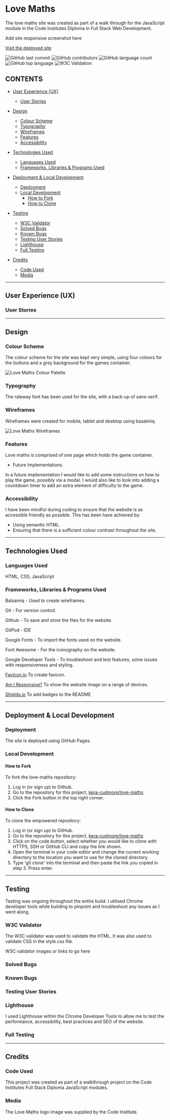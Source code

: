 # Love Maths

The love maths site was created as part of a walk through for the JavaScript module in the Code Institutes Diploma in Full Stack Web Development. 

Add site responsive screenshot here

[Visit the deployed site](https://kera-cudmore.github.io/love-maths/)

![GitHub last commit](https://img.shields.io/github/last-commit/kera-cudmore/love-maths?color=red)
![GitHub contributors](https://img.shields.io/github/contributors/Kera-cudmore/love-maths?color=orange)
![GitHub language count](https://img.shields.io/github/languages/count/Kera-cudmore/love-maths?color=yellow)
![GitHub top language](https://img.shields.io/github/languages/top/Kera-cudmore/love-maths?color=green)
![W3C Validation](https://img.shields.io/w3c-validation/html?targetUrl=https%3A%2F%2Fkera-cudmore.github.io%2Flove-maths%2F)

## CONTENTS

* [User Experience (UX)](#User-Experience)
  * [User Stories](#User-Stories)

* [Design](#Design)
  * [Colour Scheme](#Colour-Scheme)
  * [Typography](#Typography)
  * [Wireframes](#Wireframes)
  * [Features](#Features)
  * [Accessibility](#Accessibility)

* [Technologies Used](#Technologies-Used)
  * [Languages Used](#Languages-Used)
  * [Frameworks, Libraries & Programs Used](#Frameworks,-Libraries-&-Programs-Used)

* [Deployment & Local Development](#Deployment-&-Local-Development)
  * [Deployment](#Deployment)
  * [Local Development](#Local-Development)
    * [How to Fork](#How-to-Fork)
    * [How to Clone](#How-to-Clone)

* [Testing](#Testing)
  * [W3C Validator](#W3C-Validator)
  * [Solved Bugs](#Solved-Bugs)
  * [Known Bugs](#Known-Bugs)
  * [Testing User Stories](#Testing-User-Stories)
  * [Lighthouse](#Lighthouse)
  * [Full Testing](#Full-Testing)
  
* [Credits](#Credits)
  * [Code Used](#Code-Used)
  * [Media](#Media)

- - -

## User Experience (UX)

### User Stories



- - -

## Design

### Colour Scheme

The colour scheme for the site was kept very simple, using four colours for the buttons and a grey background for the games container.

![Love Maths Colour Palette](documentation/lovemaths-colour.png)


### Typography

The raleway font has been used for the site, with a back-up of sans-serif.

### Wireframes

Wireframes were created for mobile, tablet and desktop using basalmiq.

![Love Maths Wireframes](documentation/lovemathswireframe.png)

### Features

Love maths is comprised of one page which holds the game container. 

* Future Implementations.

In a future implementation I would like to add some instructions on how to play the game, possibly via a modal. I would also like to look into adding a countdown timer to add an extra element of difficulty to the game.

### Accessibility

I have been mindful during coding to ensure that the website is as accessible friendly as possible. This has been have achieved by:

* Using semantic HTML.
* Ensuring that there is a sufficient colour contrast throughout the site.

- - -

## Technologies Used

### Languages Used

HTML, CSS, JavaScript

### Frameworks, Libraries & Programs Used

Balsamiq - Used to create wireframes.

Git - For version control.

Github - To save and store the files for the website.

GitPod - IDE

Google Fonts - To import the fonts used on the website.

Font Awesome - For the iconography on the website.

Google Developer Tools - To troubleshoot and test features, solve issues with responsiveness and styling.

[Favicon.io](https://favicon.io/) To create favicon.

[Am I Responsive?](http://ami.responsivedesign.is/) To show the website image on a range of devices.

[Shields.io](https://shields.io/) To add badges to the README

- - -

## Deployment & Local Development

### Deployment

The site is deployed using GitHub Pages.

### Local Development

#### How to Fork

To fork the love-maths repository:

1. Log in (or sign up) to Github.
2. Go to the repository for this project, [kera-cudmore/love-maths](https://github.com/kera-cudmore/love-maths)
3. Click the Fork button in the top right corner.

#### How to Clone

To clone the empowered repository:

1. Log in (or sign up) to GitHub.
2. Go to the repository for this project, [kera-cudmore/love-maths](https://github.com/kera-cudmore/love-maths)
3. Click on the code button, select whether you would like to clone with HTTPS, SSH or GitHub CLI and copy the link shown.
4. Open the terminal in your code editor and change the current working directory to the location you want to use for the cloned directory.
5. Type 'git clone' into the terminal and then paste the link you copied in step 3. Press enter.

- - -

## Testing

Testing was ongoing throughout the entire build. I utilised Chrome developer tools while building to pinpoint and troubleshoot any issues as I went along.

### W3C Validator

The W3C validator was used to validate the HTML. It was also used to validate CSS in the style.css file.

W3C validator images or links to go here

### Solved Bugs


### Known Bugs


### Testing User Stories

### Lighthouse

I used Lighthouse within the Chrome Developer Tools to allow me to test the performance, accessibility, best practices and SEO of the website.

### Full Testing

- - -

## Credits

### Code Used

This project was created as part of a walkthrough project on the Code Institutes Full Stack Diploma JavaScript modules.

### Media

The Love Maths logo image was supplied by the Code Institute.




